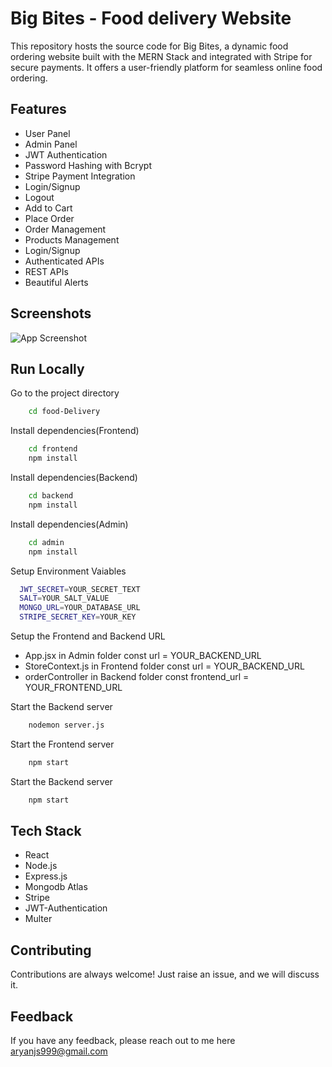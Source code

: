 
# Big Bites - Food delivery Website

This repository hosts the source code for Big Bites, a dynamic food ordering website built with the MERN Stack and integrated with Stripe for secure payments. It offers a user-friendly platform for seamless online food ordering.


## Features

- User Panel
- Admin Panel
- JWT Authentication
- Password Hashing with Bcrypt
- Stripe Payment Integration
- Login/Signup
- Logout
- Add to Cart
- Place Order
- Order Management
- Products Management
- Login/Signup
- Authenticated APIs
- REST APIs
- Beautiful Alerts


## Screenshots

![App Screenshot](./food-delivery/frontend/1.png)


## Run Locally


Go to the project directory

```bash
    cd food-Delivery
```

Install dependencies(Frontend)

```bash
    cd frontend
    npm install
```

Install dependencies(Backend)

```bash
    cd backend
    npm install
```
Install dependencies(Admin)
```bash
    cd admin
    npm install
```

Setup Environment Vaiables
```bash
  JWT_SECRET=YOUR_SECRET_TEXT
  SALT=YOUR_SALT_VALUE
  MONGO_URL=YOUR_DATABASE_URL
  STRIPE_SECRET_KEY=YOUR_KEY
```
Setup the Frontend and Backend URL

- App.jsx in Admin folder const url = YOUR_BACKEND_URL
- StoreContext.js in Frontend folder const url = YOUR_BACKEND_URL
- orderController in Backend folder const frontend_url = YOUR_FRONTEND_URL

Start the Backend server
```bash
    nodemon server.js
```
Start the Frontend server
```bash
    npm start
```
Start the Backend server
```bash
    npm start
```
## Tech Stack

- React
- Node.js
- Express.js
- Mongodb Atlas
- Stripe
- JWT-Authentication
- Multer

## Contributing

Contributions are always welcome! Just raise an issue, and we will discuss it.


## Feedback

If you have any feedback, please reach out to me here aryanjs999@gmail.com

